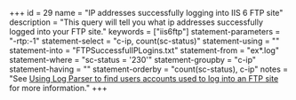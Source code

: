 +++
id = 29
name = "IP addresses successfully logging into IIS 6 FTP site"
description = "This query will tell you what ip addresses successfully logged into your FTP site."
keywords = ["iis6ftp"]
statement-parameters = "-rtp:-1"
statement-select = "c-ip, count(sc-status)"
statement-using = ""
statement-into = "FTPSuccessfulIPLogins.txt"
statement-from = "ex*.log"
statement-where = "sc-status = '230'"
statement-groupby = "c-ip"
statement-having = ""
statement-orderby = "count(sc-status), c-ip"
notes = "See <a href="http://strivinglife.com/words/post/Using-Log-Parser-to-find-users-accounts-used-to-log-into-an-FTP-site.aspx" rel="external">Using Log Parser to find users accounts used to log into an FTP site</a> for more information."
+++

